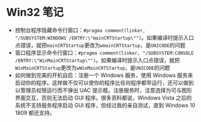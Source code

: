# Win32 笔记
- 控制台程序隐藏命令行窗口：`#pragma comment(linker, "/SUBSYSTEM:WINDOWS /ENTRY:\"mainCRTStartup\"")`。如果编译时提示入口点错误，就把`mainCRTStartup`更改为`wmainCRTStartup`，是`UNICODE`的问题
- 窗口程序显示命令行窗口：`#pragma comment(linker, "/SUBSYSTEM:CONSOLE /ENTRY:\"WinMainCRTStartup\"")`。如果编译时提示入口点错误，就把`WinMainCRTStartup`更改为`wWinMainCRTStartup`，是`UNICODE`的问题
- 如何做到完美的开机自启：注册一个 Windows 服务，使用 Windows 服务来启动你的程序。这样做不仅可以使你的程序比任何程序都早运行，还可以做到以管理员权限运行而不弹出 UAC 提示框。注册服务时，注意选择为可与图形界面交互，否则无法启动 GUI 程序。很多资料都说，Windows Vista 之后的系统不支持服务程序启动 GUI 程序，但经过我的亲自测试，直到 Windows 10 1809 都还支持。
